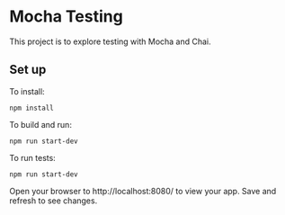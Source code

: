 # Mocha Testing

This project is to explore testing with Mocha and Chai.

## Set up

To install:

```
npm install
```

To build and run:

```
npm run start-dev
```

To run tests:

```
npm run start-dev
```

Open your browser to http://localhost:8080/ to view your app. Save and refresh to see changes.
